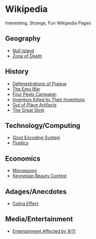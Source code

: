 # Wikipedia
Interesting, Strange, Fun Wikipedia Pages

## Geography
- [Null Island](https://en.wikipedia.org/wiki/Null_Island)
- [Zone of Death](https://en.m.wikipedia.org/wiki/Zone_of_Death_(legal))

## History
- [Defenestrations of Prague](https://en.wikipedia.org/wiki/Defenestrations_of_Prague)
- [The Emu War](https://en.wikipedia.org/wiki/Emu_War)
- [Four Pests Campaign](https://en.wikipedia.org/wiki/Four_Pests_Campaign)
- [Inventors Killed by Their Inventions](https://en.wikipedia.org/wiki/List_of_inventors_killed_by_their_own_inventions)
- [Out of Place Artifacts](https://en.wikipedia.org/wiki/Out-of-place_artifact)
- [The Great Stink](https://en.wikipedia.org/wiki/Great_Stink)

## Technology/Computing
- [Sloot Encoding System](https://en.wikipedia.org/wiki/Jan_Sloot)
- [Fluidics](https://en.wikipedia.org/wiki/Fluidics)

## Economics
- [Monopsony](https://en.wikipedia.org/wiki/Monopsony)
- [Keynesian Beauty Contest](https://en.wikipedia.org/wiki/Keynesian_beauty_contest)

## Adages/Anecdotes
- [Cobra Effect](https://en.wikipedia.org/wiki/Cobra_effect)

## Media/Entertainment
- [Entertainment Affected by 9/11](https://en.wikipedia.org/wiki/List_of_entertainment_affected_by_the_September_11_attacks)
